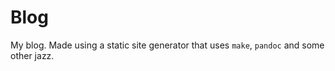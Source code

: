 # Blog

My blog. Made using a static site generator that uses `make`, `pandoc` and some other jazz.
